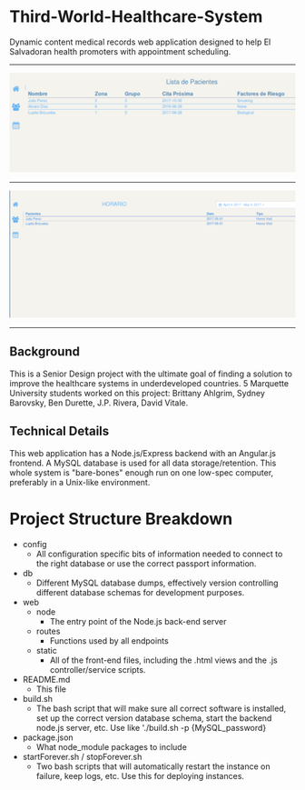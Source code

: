 # Third-World-Healthcare-System
Dynamic content medical records web application designed to help El Salvadoran health promoters with appointment scheduling.

-----

![](https://raw.githubusercontent.com/brittahlgrim/Third-World-Healthcare-System/master/pics/1.gif)

-----

![](https://raw.githubusercontent.com/brittahlgrim/Third-World-Healthcare-System/master/pics/2.gif)

-----

## Background
This is a Senior Design project with the ultimate goal of finding a solution to improve the healthcare systems in underdeveloped countries. 5 Marquette University students worked on this project: Brittany Ahlgrim, Sydney Barovsky, Ben Durette, J.P. Rivera, David Vitale.

## Technical Details
This web application has a Node.js/Express backend with an Angular.js frontend. A MySQL database is used for all data storage/retention. This whole system is "bare-bones" enough run on one low-spec computer, preferably in a Unix-like environment.

# Project Structure Breakdown

* config
    * All configuration specific bits of information needed to connect to the right database or use the correct passport information.
* db
    * Different MySQL database dumps, effectively version controlling different database schemas for development purposes.
* web
    * node
        * The entry point of the Node.js back-end server
    * routes
        * Functions used by all endpoints
    * static
        * All of the front-end files, including the .html views and the .js controller/service scripts.
* README.md
    * This file
* build.sh
    * The bash script that will make sure all correct software is installed, set up the correct version database schema, start the backend node.js server, etc. Use like './build.sh -p {MySQL_password}
* package.json
    * What node_module packages to include
* startForever.sh / stopForever.sh
    * Two bash scripts that will automatically restart the instance on failure, keep logs, etc. Use this for deploying instances.

